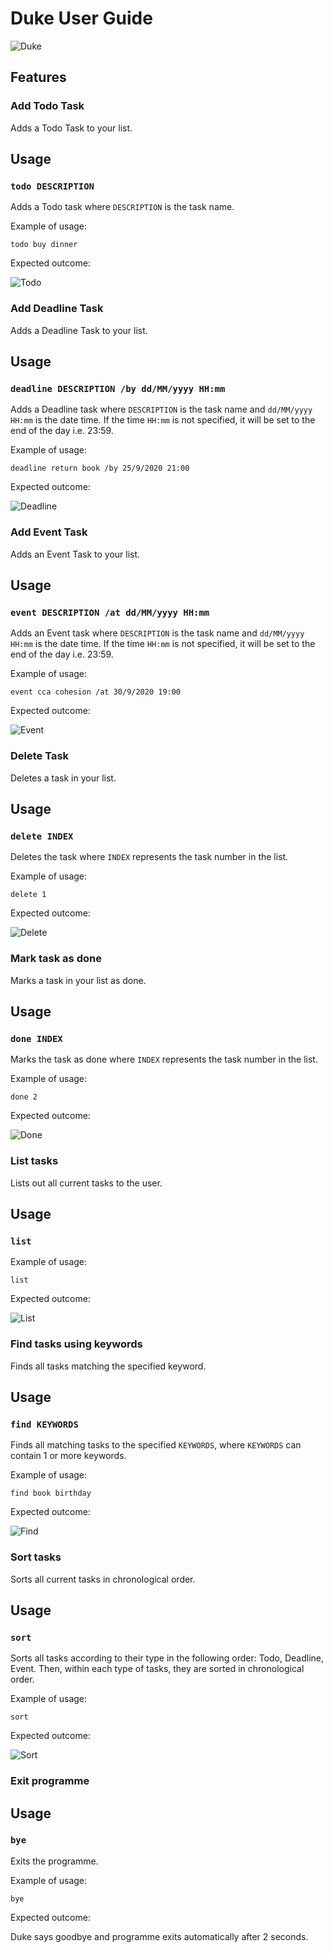 # Duke User Guide
![Duke](Ui.png)

## Features

### Add Todo Task
Adds a Todo Task to your list.

## Usage

### `todo DESCRIPTION`
Adds a Todo task where `DESCRIPTION` is the task name.

Example of usage: 

`todo buy dinner`

Expected outcome:

![Todo](./images/todo.png)

### Add Deadline Task
Adds a Deadline Task to your list.

## Usage

### `deadline DESCRIPTION /by dd/MM/yyyy HH:mm`
Adds a Deadline task where `DESCRIPTION` is the task name and `dd/MM/yyyy HH:mm` is the date time.
If the time `HH:mm` is not specified, it will be set to the end of the day i.e. 23:59.

Example of usage: 

`deadline return book /by 25/9/2020 21:00`

Expected outcome:

![Deadline](./images/deadline.png)

### Add Event Task
Adds an Event Task to your list.

## Usage

### `event DESCRIPTION /at dd/MM/yyyy HH:mm`
Adds an Event task where `DESCRIPTION` is the task name and `dd/MM/yyyy HH:mm` is the date time.
If the time `HH:mm` is not specified, it will be set to the end of the day i.e. 23:59.

Example of usage: 

`event cca cohesion /at 30/9/2020 19:00`

Expected outcome:

![Event](./images/event.png)

### Delete Task
Deletes a task in your list.

## Usage

### `delete INDEX`
Deletes the task where `INDEX` represents the task number in the list.

Example of usage: 

`delete 1`

Expected outcome:

![Delete](./images/delete.png)

### Mark task as done
Marks a task in your list as done.

## Usage

### `done INDEX`
Marks the task as done where `INDEX` represents the task number in the list.

Example of usage: 

`done 2`

Expected outcome:

![Done](./images/done.png)

### List tasks
Lists out all current tasks to the user.

## Usage

### `list`

Example of usage: 

`list`

Expected outcome:

![List](./images/list.png)

### Find tasks using keywords
Finds all tasks matching the specified keyword.

## Usage

### `find KEYWORDS`
Finds all matching tasks to the specified `KEYWORDS`,
where `KEYWORDS` can contain 1 or more keywords.

Example of usage: 

`find book birthday`

Expected outcome:

![Find](./images/find.png)

### Sort tasks
Sorts all current tasks in chronological order.

## Usage

### `sort`
Sorts all tasks according to their type in the following order: Todo, Deadline, Event.
Then, within each type of tasks, they are sorted in chronological order.

Example of usage: 

`sort`

Expected outcome:

![Sort](./images/sort.png)

### Exit programme

## Usage

### `bye`
Exits the programme.

Example of usage: 

`bye`

Expected outcome:

Duke says goodbye and programme exits automatically after 2 seconds.